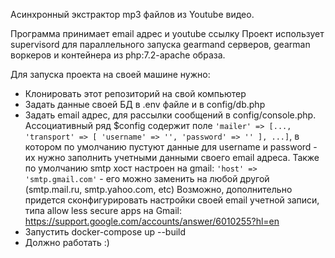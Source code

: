 Асинхронный экстрактор mp3 файлов из Youtube видео.

Программа принимает email адрес и youtube ссылку 
Проект использует supervisord для параллельного запуска gearmand серверов, gearman воркеров и контейнера из php:7.2-apache образа. 

Для запуска проекта на своей машине нужно:

- Клонировать этот репозиторий на свой компьютер
- Задать данные своей БД в .env файле и в config/db.php
- Задать email адрес, для рассылки сообщений в config/console.php. Ассоциативный ряд $config содержит поле ```'mailer' => [..., 'transport' => [ 'username' => '', 'password' => '' ], ...]```, в котором по умолчанию пустуют данные для username и password - их нужно заполнить учетными данными своего email адреса. Также по умолчанию smtp хост настроен на gmail: ```'host' => 'smtp.gmail.com'``` - его можно заменить на любой другой (smtp.mail.ru, smtp.yahoo.com, etc) Возможно, дополнительно придется сконфигурировать настройки своей email учетной записи, типа allow less secure apps на Gmail: https://support.google.com/accounts/answer/6010255?hl=en
- Запустить docker-compose up --build
- Должно работать :)